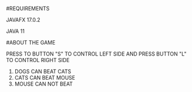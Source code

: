 #REQUIREMENTS 

JAVAFX 17.0.2 

JAVA 11 

#ABOUT THE GAME

PRESS TO BUTTON "S" TO CONTROL LEFT SIDE AND PRESS BUTTON "L" TO CONTROL RIGHT SIDE
1) DOGS CAN BEAT CATS
2) CATS CAN BEAT MOUSE
3) MOUSE CAN NOT BEAT
